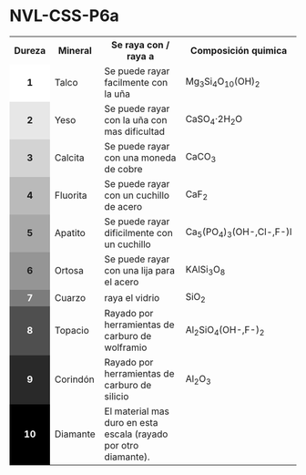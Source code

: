 # NVL-CSS-P6a
<!DOCTYPE HTML>
<Html>
  <Head>
    <meta charset="utf-8">
  </Head>
  <Body>
    <table>
<tbody><tr>
<th>Dureza
</th>
<th>Mineral
</th>
<th>Se raya con / raya a
</th>
<th>Composición quimica
</th></tr>
<tr>
<td style="background-color: #FFFFFF;" align="center"><b>1</b></td>
<td>Talco</td>
<td>Se puede rayar facilmente con la uña</td>
<td>Mg<sub>3</sub>Si<sub>4</sub>O<sub>10</sub>(OH)<sub>2</sub>
</td></tr>
<tr>
<td style="background-color: #E7E7E7;" align="center"><b>2</b></td>
<td>Yeso</td>
<td>Se puede rayar con la uña con mas dificultad
</td>
<td>CaSO<sub>4</sub>·2H<sub>2</sub>O
</td></tr>
<tr>
<td style="background-color: #D3D3D3;" align="center"><b>3</b></td>
<td>Calcita</td>
<td>Se puede rayar con una moneda de cobre</td>
<td>CaCO<sub>3</sub>
</td></tr>
<tr>
<td style="background-color: #BABABA;" align="center"><b>4</b></td>
<td>Fluorita</td>
<td>Se puede rayar con un cuchillo de acero</td>
<td>CaF<sub>2</sub>
</td></tr>
<tr>
<td style="background-color: #A8A8A8;" align="center"><b>5</b></td>
<td>Apatito</td>
<td>Se puede rayar dificilmente con un cuchillo</td>
<td>Ca<sub>5</sub>(PO<sub>4</sub>)<sub>3</sub>(OH-,Cl-,F-)l
</td></tr>
<tr>
<td style="background-color: #959595;" align="center"><b>6</b></td>
<td>Ortosa</td>
<td>Se puede rayar con una lija para el acero</td>
<td>KAlSi<sub>3</sub>O<sub>8</sub>
</td></tr>
<tr>
<td style="background-color: #7C7C7C;" align="center"><span style="color: white;"><b>7</b></span></td>
<td>Cuarzo</td>
<td>raya el vidrio</td>
<td>SiO<sub>2</sub>
</td></tr>
<tr>
<td style="background-color: #4F4F4F" align="center"><span style="color: white;"><b>8</b></span></td>
<td>Topacio</td>
<td>Rayado por herramientas de carburo de wolframio</td>
<td>Al<sub>2</sub>SiO<sub>4</sub>(OH-,F-)<sub>2</sub>
</td></tr>
<tr>
<td style="background-color: #292929;" align="center"><span style="color: white;"><b>9</b></span></td>
<td>Corindón</td>
<td>Rayado por herramientas de carburo de silicio</td>
<td>Al<sub>2</sub>O<sub>3</sub>
</td></tr>
<tr>
<td style="background-color: #000000;" align="center"><span style="color: white;"><b>10</b></span></td>
<td>Diamante</td>
<td>El material mas duro en esta escala (rayado por otro diamante).</td>
<td>
</td></tr>
</tbody></table>
  </Body>
</Html>
